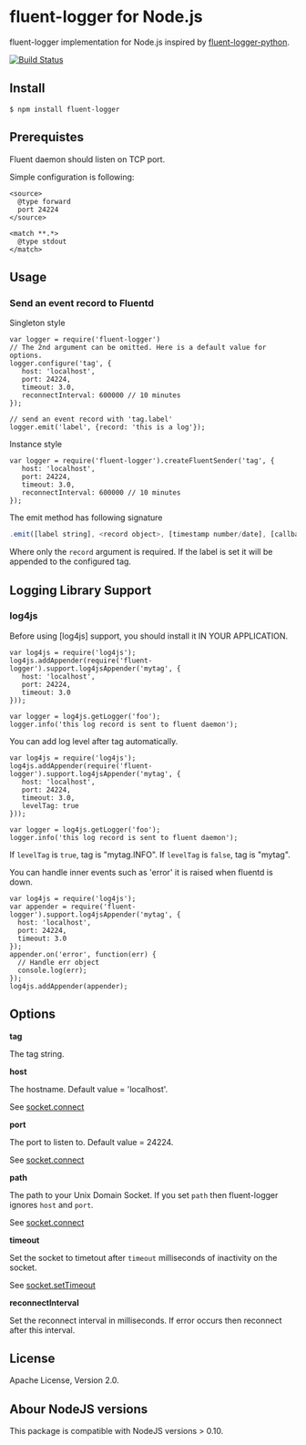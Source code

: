 # fluent-logger for Node.js

fluent-logger implementation for Node.js inspired by [fluent-logger-python].

[![Build Status](https://secure.travis-ci.org/fluent/fluent-logger-node.png?branch=master,develop)](http://travis-ci.org/fluent/fluent-logger-node)

## Install

    $ npm install fluent-logger

## Prerequistes

Fluent daemon should listen on TCP port.

Simple configuration is following:

    <source>
      @type forward
      port 24224
    </source>

    <match **.*>
      @type stdout
    </match>

## Usage

### Send an event record to Fluentd

Singleton style

    var logger = require('fluent-logger')
    // The 2nd argument can be omitted. Here is a default value for options.
    logger.configure('tag', {
       host: 'localhost',
       port: 24224,
       timeout: 3.0,
       reconnectInterval: 600000 // 10 minutes
    });

    // send an event record with 'tag.label'
    logger.emit('label', {record: 'this is a log'});

Instance style

    var logger = require('fluent-logger').createFluentSender('tag', {
       host: 'localhost',
       port: 24224,
       timeout: 3.0,
       reconnectInterval: 600000 // 10 minutes
    });


The emit method has following signature

```js
.emit([label string], <record object>, [timestamp number/date], [callback function])
```

Where only the `record` argument is required. If the label is set it will be
appended to the configured tag.

## Logging Library Support

### log4js

Before using [log4js] support, you should install it IN YOUR APPLICATION.


    var log4js = require('log4js');
    log4js.addAppender(require('fluent-logger').support.log4jsAppender('mytag', {
       host: 'localhost',
       port: 24224,
       timeout: 3.0
    }));

    var logger = log4js.getLogger('foo');
    logger.info('this log record is sent to fluent daemon');

You can add log level after tag automatically.

    var log4js = require('log4js');
    log4js.addAppender(require('fluent-logger').support.log4jsAppender('mytag', {
       host: 'localhost',
       port: 24224,
       timeout: 3.0,
       levelTag: true
    }));

    var logger = log4js.getLogger('foo');
    logger.info('this log record is sent to fluent daemon');

If `levelTag` is `true`, tag is "mytag.INFO". If `levelTag` is `false`, tag is "mytag".

You can handle inner events such as 'error' it is raised when fluentd
is down.

    var log4js = require('log4js');
    var appender = require('fluent-logger').support.log4jsAppender('mytag', {
      host: 'localhost',
      port: 24224,
      timeout: 3.0
    });
    appender.on('error', function(err) {
      // Handle err object
      console.log(err);
    });
    log4js.addAppender(appender);

## Options

**tag**

The tag string.

**host**

The hostname. Default value = 'localhost'.

See [socket.connect][1]

**port**

The port to listen to. Default value = 24224.

See [socket.connect][1]

**path**

The path to your Unix Domain Socket.
If you set `path` then fluent-logger ignores `host` and `port`.

See [socket.connect][1]

**timeout**

Set the socket to timetout after `timeout` milliseconds of inactivity
on the socket.

See [socket.setTimeout][2]

**reconnectInterval**

Set the reconnect interval in milliseconds.
If error occurs then reconnect after this interval.

[1]: https://nodejs.org/api/net.html#net_socket_connect_path_connectlistener
[2]: https://nodejs.org/api/net.html#net_socket_settimeout_timeout_callback

## License

Apache License, Version 2.0.

[fluent-logger-python]: https://github.com/fluent/fluent-logger-python


## Abour NodeJS versions

This package is compatible with NodeJS versions > 0.10.
